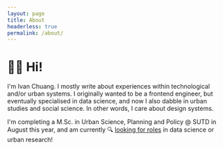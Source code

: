 ```yaml
---
layout: page
title: About
headerless: true
permalink: /about/
---
```


# 👋🏼 Hi!

I'm Ivan Chuang. I mostly write about experiences within technological and/or urban systems. I originally wanted to be a frontend engineer, but eventually specialised in data science, and now I also dabble in urban studies and social science. In other words, I care about design systems. 

I'm completing a M.Sc. in Urban Science, Planning and Policy @ SUTD in August this year, and am currently 🔍 [looking for roles](https://www.linkedin.com/in/vnck/) in data science or urban research!